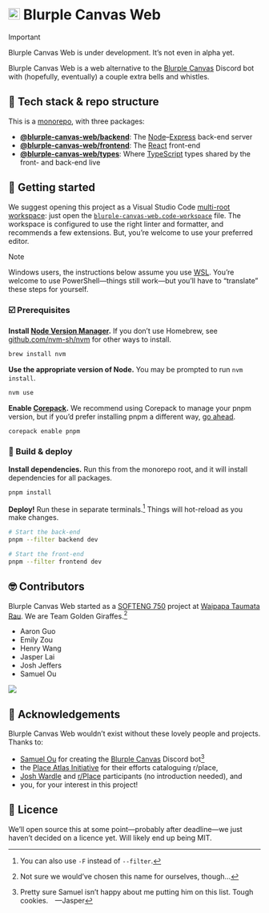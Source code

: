 # <img src="https://github.com/UOA-CS732-SE750-Students-2024/project-group-golden-giraffes/assets/33956381/02ac039f-67da-4aeb-a7be-c0363fee3917" width="23" height="23" /> Blurple Canvas Web

> [!IMPORTANT]
> Blurple Canvas Web is under development. It’s not even in alpha yet.

Blurple Canvas Web is a web alternative to the [Blurple Canvas](https://github.com/Rocked03/Blurple-Canvas) Discord bot with (hopefully, eventually) a couple extra bells and whistles.

## 🥪 Tech stack & repo structure

This is a [monorepo](https://monorepo.tools), with three packages:

- **[@blurple-canvas-web/backend](/packages/backend#readme)**: The [Node](https://nodejs.org)–[Express](https://expressjs.com) back-end server
- **[@blurple-canvas-web/frontend](/packages/frontend#readme)**: The [React](https://react.dev) front-end
- **[@blurple-canvas-web/types](/packages/types#readme)**: Where [TypeScript](https://www.typescriptlang.org) types shared by the front- and back-end live

## 🌱 Getting started

We suggest opening this project as a Visual Studio Code [multi-root workspace](https://code.visualstudio.com/docs/editor/multi-root-workspaces): just open the [`blurple-canvas-web.code-workspace`](/blurple-canvas-web.code-workspace) file. The workspace is configured to use the right linter and formatter, and recommends a few extensions. But, you’re welcome to use your preferred editor.

> [!NOTE]
> Windows users, the instructions below assume you use [WSL](https://learn.microsoft.com/en-us/windows/wsl). You’re welcome to use PowerShell—things still work—but you’ll have to “translate” these steps for yourself.

### ☑️ Prerequisites

**Install [Node Version Manager](https://github.com/nvm-sh/nvm).** If you don’t use Homebrew, see [github.com/nvm-sh/nvm](https://github.com/nvm-sh/nvm?tab=readme-ov-file#installing-and-updating) for other ways to install.

```sh
brew install nvm
```

**Use the appropriate version of Node.** You may be prompted to run `nvm install`.

```sh
nvm use
```

**Enable [Corepack](https://nodejs.org/api/corepack.html).** We recommend using Corepack to manage your pnpm version, but if you’d prefer installing pnpm a different way, [go ahead](https://pnpm.io/installation).

```sh
corepack enable pnpm
```

### 🚀 Build & deploy

**Install dependencies.** Run this from the monorepo root, and it will install dependencies for all packages.

```sh
pnpm install
```

**Deploy!** Run these in separate terminals.[^filter] Things will hot-reload as you make changes.

[^filter]: You can also use `-F` instead of `--filter`.

```sh
# Start the back-end
pnpm --filter backend dev
```

```sh
# Start the front-end
pnpm --filter frontend dev
```

## 🤓 Contributors

Blurple Canvas Web started as a [SOFTENG 750](https://courseoutline.auckland.ac.nz/dco/course/SOFTENG/750) project at [Waipapa Taumata Rau](https://www.auckland.ac.nz). We are Team Golden Giraffes.[^teamname]

[^teamname]: Not sure we would’ve chosen this name for ourselves, though…

- Aaron Guo
- Emily Zou
- Henry Wang
- Jasper Lai
- Josh Jeffers
- Samuel Ou

![](./group-image/Golden%20Giraffes.webp)

## 💌 Acknowledgements

Blurple Canvas Web wouldn’t exist without these lovely people and projects. Thanks to:

- [Samuel Ou](https://github.com/Rocked03) for creating the [Blurple Canvas](https://github.com/Rocked03/Blurple-Canvas) Discord bot[^samuel]
- the [Place Atlas Initiative](https://github.com/placeAtlas) for their efforts cataloguing r/place,
- [Josh Wardle](https://www.powerlanguage.co.uk) and [r/Place](https://www.reddit.com/r/place) participants (no introduction needed), and
- you, for your interest in this project!

[^samuel]: Pretty sure Samuel isn’t happy about me putting him on this list. Tough cookies.&emsp;—Jasper

## 📜 Licence

We’ll open source this at some point—probably after deadline—we just haven’t decided on a licence yet. Will likely end up being MIT.
